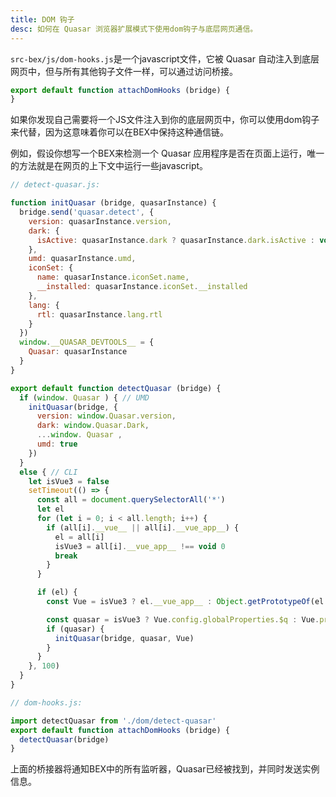 ```yaml
---
title: DOM 钩子
desc: 如何在 Quasar 浏览器扩展模式下使用dom钩子与底层网页通信。
---
```


`src-bex/js/dom-hooks.js`是一个javascript文件，它被 Quasar 自动注入到底层网页中，但与所有其他钩子文件一样，可以通过访问桥接。

```js
export default function attachDomHooks (bridge) {
}
```

如果你发现自己需要将一个JS文件注入到你的底层网页中，你可以使用dom钩子来代替，因为这意味着你可以在BEX中保持这种通信链。

例如，假设你想写一个BEX来检测一个 Quasar 应用程序是否在页面上运行，唯一的方法就是在网页的上下文中运行一些javascript。

```js
// detect-quasar.js:

function initQuasar (bridge, quasarInstance) {
  bridge.send('quasar.detect', {
    version: quasarInstance.version,
    dark: {
      isActive: quasarInstance.dark ? quasarInstance.dark.isActive : void 0
    },
    umd: quasarInstance.umd,
    iconSet: {
      name: quasarInstance.iconSet.name,
      __installed: quasarInstance.iconSet.__installed
    },
    lang: {
      rtl: quasarInstance.lang.rtl
    }
  })
  window.__QUASAR_DEVTOOLS__ = {
    Quasar: quasarInstance
  }
}

export default function detectQuasar (bridge) {
  if (window. Quasar ) { // UMD
    initQuasar(bridge, {
      version: window.Quasar.version,
      dark: window.Quasar.Dark,
      ...window. Quasar ,
      umd: true
    })
  }
  else { // CLI
    let isVue3 = false
    setTimeout(() => {
      const all = document.querySelectorAll('*')
      let el
      for (let i = 0; i < all.length; i++) {
        if (all[i].__vue__ || all[i].__vue_app__) {
          el = all[i]
          isVue3 = all[i].__vue_app__ !== void 0
          break
        }
      }

      if (el) {
        const Vue = isVue3 ? el.__vue_app__ : Object.getPrototypeOf(el.__vue__).constructor

        const quasar = isVue3 ? Vue.config.globalProperties.$q : Vue.prototype.$q
        if (quasar) {
          initQuasar(bridge, quasar, Vue)
        }
      }
    }, 100)
  }
}
```

```js
// dom-hooks.js:

import detectQuasar from './dom/detect-quasar'
export default function attachDomHooks (bridge) {
  detectQuasar(bridge)
}
```

上面的桥接器将通知BEX中的所有监听器，Quasar已经被找到，并同时发送实例信息。

